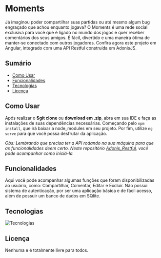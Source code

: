 # Moments

Já imaginou poder compartilhar suas partidas ou até mesmo algum bug engraçado que achou enquanto jogava? O Moments é uma rede social exclusiva para você que é ligado no mundo dos jogos e quer receber comentários dos seus amigos. É fácil, divertido e uma maneira ótima de manter-se conectado com outros jogadores. Confira agora este projeto em Angular, integrado com uma API Restful construída em AdonisJS.

## Sumário

- [Como Usar](#como-usar)
- [Funcionalidades](#funcionalidades)
- [Tecnologias](#tecnologias)
- [Licença](#licença)

## Como Usar

Após realizar o **$git clone** ou **download em .zip**, abra em sua IDE e faça as instalações de suas dependências necessárias. Começando pelo `npm install`, que irá baixar a node_modules em seu projeto. Por fim, utilize `ng serve` para que você possa desfrutar da aplicação.

<i> Obs: Lembrando que precisa ter a API rodando na sua máquina para que as funcionalidades deem certo. Neste repositório [Adonis_Restful](https://github.com/DvlprMatheus/Adonis_Restful), você pode acompanhar como iniciá-la. </i>

## Funcionalidades

Aqui você pode acompanhar algumas funções que foram disponibilizadas ao usuário, como: Compartilhar, Comentar, Editar e Excluir. Não possui sistema de autenticação, por ser uma aplicação básica e de fácil acesso, além de possuir um banco de dados em SQlite.

## Tecnologias

![Tecnologias](https://skillicons.dev/icons?i=angular,typescript)

## Licença
Nenhuma e é totalmente livre para todos.
